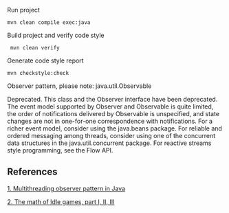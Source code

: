 Run project
````
mvn clean compile exec:java
````

Build project and verify code style
````
 mvn clean verify
````

Generate code style report
````
mvn checkstyle:check
````

Observer pattern, please note:
java.util.Observable

Deprecated.
This class and the Observer interface have been deprecated. The event model supported by Observer and Observable is quite limited, the order of notifications delivered by Observable is unspecified, and state changes are not in one-for-one correspondence with notifications. For a richer event model, consider using the java.beans package. For reliable and ordered messaging among threads, consider using one of the concurrent data structures in the java.util.concurrent package. For reactive streams style programming, see the Flow API.


## References
[1. Multithreading observer pattern in Java](https://www.techyourchance.com/thread-safe-observer-design-pattern-in-java/)

[2. The math of Idle games, part I, II, III](https://blog.kongregate.com/the-math-of-idle-games-part-i/)
